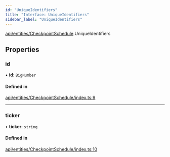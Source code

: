 ```yaml
---
id: "UniqueIdentifiers"
title: "Interface: UniqueIdentifiers"
sidebar_label: "UniqueIdentifiers"
---
```


[api/entities/CheckpointSchedule](../../../../../modules/API/Entities/CheckpointSchedule/CheckpointSchedule.md).UniqueIdentifiers

## Properties

### id

• **id**: `BigNumber`

#### Defined in

[api/entities/CheckpointSchedule/index.ts:9](https://github.com/PolymeshAssociation/polymesh-sdk/blob/720afb69c/src/api/entities/CheckpointSchedule/index.ts#L9)

___

### ticker

• **ticker**: `string`

#### Defined in

[api/entities/CheckpointSchedule/index.ts:10](https://github.com/PolymeshAssociation/polymesh-sdk/blob/720afb69c/src/api/entities/CheckpointSchedule/index.ts#L10)
